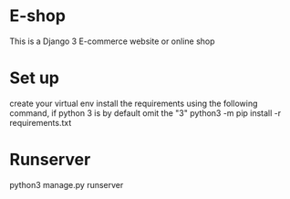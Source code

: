 # E-shop
This is a Django 3 E-commerce website or online shop

# Set up
create your virtual env
install the requirements using the following command, if python 3 is by default omit the "3"
python3 -m pip install -r requirements.txt

# Runserver
python3 manage.py runserver


